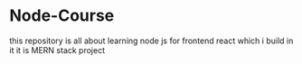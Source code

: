 # Node-Course
this repository is all about learning node js
for frontend react which i build in it it is MERN stack project 